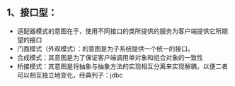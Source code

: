 ## 1、接口型：
- 适配器模式的意图在于，使用不同接口的类所提供的服务为客户端提供它所期望的接口
- 门面模式（外观模式）：的意图是为子系统提供一个统一的接口。
- 合成模式：其意图是为了保证客户端调用单对象和组合对象的一致性
- 桥接模式：其意图是将抽象与抽象方法的实现相互分离来实现解耦，以便二者可以相互独立地变化，经典列子：jdbc 